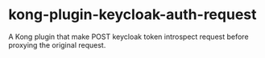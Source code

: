 # kong-plugin-keycloak-auth-request

A Kong plugin that make POST keycloak token introspect request before proxying the original request.

